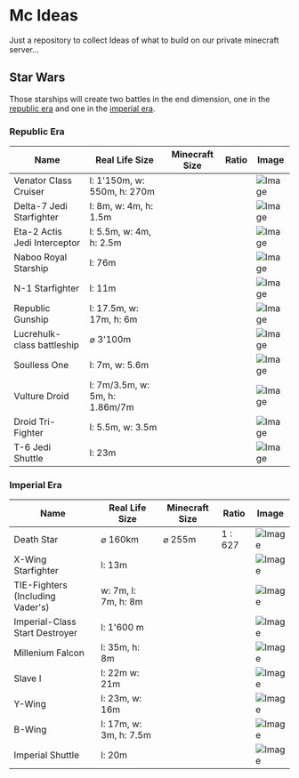 # Mc Ideas

Just a repository to collect Ideas of what to build on our private minecraft server...

## Star Wars

Those starships will create two battles in the end dimension, one in the [republic era](#republic-era) and one in the [imperial era](#imperial-era).

### Republic Era

| Name                         | Real Life Size                 | Minecraft Size | Ratio | Image                                                                                                                                            |
| ---------------------------- | ------------------------------ | -------------- | ----- | ------------------------------------------------------------------------------------------------------------------------------------------------ |
| Venator Class Cruiser        | l: 1'150m, w: 550m, h: 270m    |                |       | ![Image](https://static.wikia.nocookie.net/starwars/images/b/ba/Venator_Databank.jpg/revision/latest?cb=20210626060957)                          |
| Delta-7 Jedi Starfighter     | l: 8m, w: 4m, h: 1.5m          |                |       | ![Image](https://static.wikia.nocookie.net/starwars/images/7/79/Jedi_Starfighter_EpII.png/revision/latest?cb=20240206050216)                     |
| Eta-2 Actis Jedi Interceptor | l: 5.5m, w: 4m, h: 2.5m        |                |       | ![Image](https://static.wikia.nocookie.net/starwars/images/7/7e/Eta-2_Actis-class_light_interceptor_TFOWM.png/revision/latest?cb=20190629213415) |
| Naboo Royal Starship         | l: 76m                         |                |       | ![Image](https://static.wikia.nocookie.net/starwars/images/9/9e/Naboo_Royal_Starship.png/revision/latest?cb=20161019065403)                      |
| N-1 Starfighter              | l: 11m                         |                |       | ![Image](https://static.wikia.nocookie.net/starwars/images/d/d3/N-1_BF2.png/revision/latest?cb=20170825000654)                                   |
| Republic Gunship             | l: 17.5m, w: 17m, h: 6m        |                |       | ![Image](https://static.wikia.nocookie.net/starwars/images/c/c5/Low_Altitude_Assault_Transport.png/revision/latest?cb=20130719130715)            |
| Lucrehulk-class battleship   | ⌀ 3'100m                       |                |       | ![Image](https://static.wikia.nocookie.net/starwars/images/f/f3/Federationbattleship.jpg/revision/latest?cb=20061207173532)                      |
| Soulless One                 | l: 7m, w: 5.6m                 |                |       | ![Image](https://static.wikia.nocookie.net/starwars/images/8/8c/SoullessOne-TCWIV.png/revision/latest?cb=20221105045811)                         |
| Vulture Droid                | l: 7m/3.5m, w: 5m, h: 1.86m/7m |                |       | ![Image](https://static.wikia.nocookie.net/starwars/images/a/a4/CISVultureDroidWalk-TCW.png/revision/latest?cb=20231010234254)                   |
| Droid Tri-Fighter            | l: 5.5m, w: 3.5m               |                |       | ![Image](https://static.wikia.nocookie.net/starwars/images/a/a0/DroidTrifighter-TCWs3BR2.png/revision/latest?cb=20230919010425)                  |
| T-6 Jedi Shuttle             | l: 23m                         |                |       | ![Image](https://static.wikia.nocookie.net/starwars/images/2/26/T-6One-Nine-Seven-Four.png/revision/latest?cb=20230824044239)                    |

### Imperial Era

| Name                             | Real Life Size         | Minecraft Size | Ratio   | Image                                                                                                                                 |
| -------------------------------- | ---------------------- | -------------- | ------- | ------------------------------------------------------------------------------------------------------------------------------------- |
| Death Star                       | ⌀ 160km                | ⌀ 255m         | 1 : 627 | ![Image](https://static.wikia.nocookie.net/starwars/images/7/72/DeathStar1-SWE.png/revision/latest?cb=20150121020639)                 |
| X-Wing Starfighter               | l: 13m                 |                |         | ![Image](https://static.wikia.nocookie.net/starwars/images/0/00/Xwing-ROOCE.png/revision/latest?cb=20230516042654)                    |
| TIE-Fighters (Including Vader's) | w: 7m, l: 7m, h: 8m    |                |         | ![Image](https://static.wikia.nocookie.net/starwars/images/e/e2/TIE-Fighter-RO-SWCT.png/revision/latest?cb=20231127051349)            |
| Imperial-Class Start Destroyer   | l: 1'600 m             |                |         | ![Image](https://static.wikia.nocookie.net/starwars/images/0/0f/StarDestroyer-Fathead.png/revision/latest?cb=20240526185800)          |
| Millenium Falcon                 | l: 35m, h: 8m          |                |         | ![Image](https://static.wikia.nocookie.net/starwars/images/5/52/Millennium_Falcon_Fathead_TROS.png/revision/latest?cb=20221029015218) |
| Slave I                          | l: 22m w: 21m          |                |         | ![Image](https://static.wikia.nocookie.net/starwars/images/b/ba/Slave_I_DICE.png/revision/latest?cb=20230723041624)                   |
| Y-Wing                           | l: 23m, w: 16m         |                |         | ![Image](https://static.wikia.nocookie.net/starwars/images/8/81/Y-wing.png/revision/latest?cb=20161110013308)                         |
| B-Wing                           | l: 17m, w: 3m, h: 7.5m |                |         | ![Image](https://static.wikia.nocookie.net/starwars/images/9/9f/B-wing-Squadronds.png/revision/latest?cb=20210722003428)              |
| Imperial Shuttle                 | l: 20m                 |                |         | ![Image](https://static.wikia.nocookie.net/starwars/images/6/6d/LambdaShuttle-Fathead.png/revision/latest?cb=20230802043430)          |
